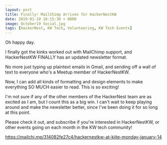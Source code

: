 ```yaml
---
layout: post
title: Finally! MailChimp Arrives for HackerNestKW
date: 2019-01-10 18:15:30 + 0800
image: October19 Social.jpg
tags: [HackerNest, KW Tech, Volunteering, KW Tech Events]
---
```

Oh happy day.

I finally got the kinks worked out with MailChimp support, and HackerNestKW FINALLY has an updated newsletter format.

No more just typing up plaintext emails in Gmail, and sending off a wall of text to everyone who's a Meetup member of HackerNestKW.

Now, I can add all kinds of formatting and design elements to make everything SO MUCH easier to read. This is so exciting!

I'm not sure if any of the other members of the HackerNest team are as excited as I am, but I count this as a big win. I can't wait to keep playing around and make the newsletter better, since I've been doing it for so long at this point.

Please check it out, and subscribe if you're interested in HackerNestKW, or other events going on each month in the KW tech community!

<a href="https://mailchi.mp/314082fe27c4/hackernestkw-at-kiite-monday-january-14">https://mailchi.mp/314082fe27c4/hackernestkw-at-kiite-monday-january-14</a>
